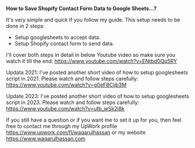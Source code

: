 **How to Save Shopify Contact Form Data to Google Sheets…?**

It's very simple and quick if you follow my guide. This setup needs to be done in 2 steps:

- Setup googlesheets to accept data.
- Setup Shopify contact form to send data.

I'll cover both steps in detail in below Youtube video so make sure you watch it till the end:
https://www.youtube.com/watch?v=ENtbd0Qp5RY

Updata 2021: I've posted another short video of how to setup googlesheets script in 2021. Please watch and follow steps carefully: https://www.youtube.com/watch?v=g0eF8Cijb3M

Update 2023: I've posted another short video of how to setup googlesheets script in 2023. Please watch and follow steps carefully: https://www.youtube.com/watch?v=utb_wSk2j8k

If you still have a question or if you want me to set it up for you, then feel free to contact me through my UpWork profile https://www.upwork.com/fl/waqarulhassan or my website https://www.waqarulhassan.com
